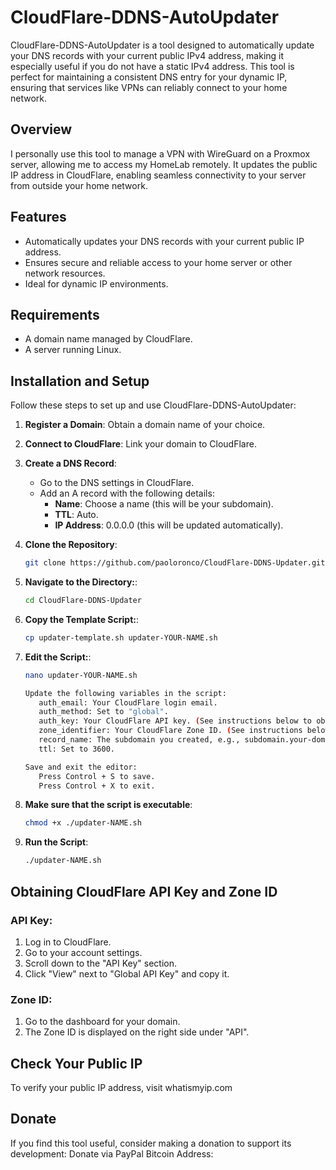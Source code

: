 # CloudFlare-DDNS-AutoUpdater

CloudFlare-DDNS-AutoUpdater is a tool designed to automatically update your DNS records with your current public IPv4 address, making it especially useful if you do not have a static IPv4 address. This tool is perfect for maintaining a consistent DNS entry for your dynamic IP, ensuring that services like VPNs can reliably connect to your home network.

## Overview

I personally use this tool to manage a VPN with WireGuard on a Proxmox server, allowing me to access my HomeLab remotely. It updates the public IP address in CloudFlare, enabling seamless connectivity to your server from outside your home network.

## Features

- Automatically updates your DNS records with your current public IP address.
- Ensures secure and reliable access to your home server or other network resources.
- Ideal for dynamic IP environments.

## Requirements

- A domain name managed by CloudFlare.
- A server running Linux.

## Installation and Setup

Follow these steps to set up and use CloudFlare-DDNS-AutoUpdater:

1. **Register a Domain**: Obtain a domain name of your choice.
2. **Connect to CloudFlare**: Link your domain to CloudFlare.
3. **Create a DNS Record**:
   - Go to the DNS settings in CloudFlare.
   - Add an A record with the following details:
     - **Name**: Choose a name (this will be your subdomain).
     - **TTL**: Auto.
     - **IP Address**: 0.0.0.0 (this will be updated automatically).

4. **Clone the Repository**:
   ```sh
   git clone https://github.com/paoloronco/CloudFlare-DDNS-Updater.git

5. **Navigate to the Directory:**:
   ```sh
   cd CloudFlare-DDNS-Updater

6. **Copy the Template Script:**:
    ```sh
   cp updater-template.sh updater-YOUR-NAME.sh

7. **Edit the Script:**:
    ```sh
   nano updater-YOUR-NAME.sh

    Update the following variables in the script:
       auth_email: Your CloudFlare login email.
       auth_method: Set to "global".
       auth_key: Your CloudFlare API key. (See instructions below to obtain it.)
       zone_identifier: Your CloudFlare Zone ID. (See instructions below to obtain it.)
       record_name: The subdomain you created, e.g., subdomain.your-domain.net.
       ttl: Set to 3600.

    Save and exit the editor:
       Press Control + S to save.
       Press Control + X to exit.

8. **Make sure that the script is executable**:
    ```sh
   chmod +x ./updater-NAME.sh

9. **Run the Script**:
   ```sh
   ./updater-NAME.sh


## Obtaining CloudFlare API Key and Zone ID

### API Key:

1. Log in to CloudFlare.
2. Go to your account settings.
3. Scroll down to the "API Key" section.
4. Click "View" next to "Global API Key" and copy it.

### Zone ID:

1. Go to the dashboard for your domain.
2. The Zone ID is displayed on the right side under "API".


## Check Your Public IP

To verify your public IP address, visit whatismyip.com

## Donate

If you find this tool useful, consider making a donation to support its development:
Donate via PayPal
Bitcoin Address: 

